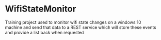 # WifiStateMonitor
Training project used to monitor wifi state changes on a windows 10 machine and send that data to a REST service which will store these events and provide a list back when requested
